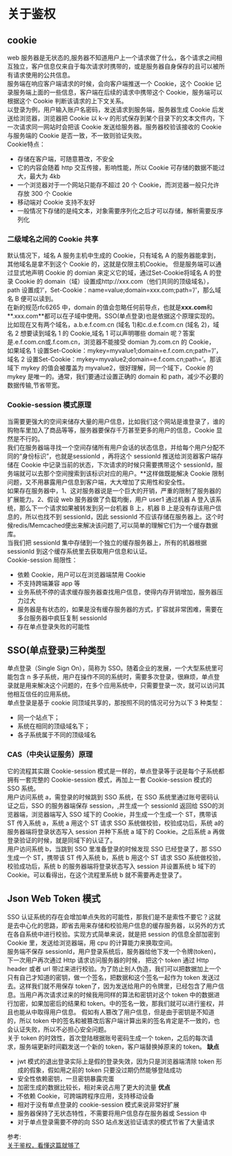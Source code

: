 # 关于鉴权
## cookie
web 服务器是无状态的,服务器不知道用户上一个请求做了什么，各个请求之间相互独立，客户信息仅来自于每次请求时携带的，或是服务器自身保存的且可以被所有请求使用的公共信息。  
服务端在响应客户端请求的时候，会向客户端推送一个 Cookie，这个 Cookie 记录服务端上面的一些信息，客户端在后续的请求中携带这个 Cookie，服务端可以根据这个 Cookie 判断该请求的上下文关系。  
以登录为例，用户输入账户名密码，发送请求到服务端，服务器生成 Cookie 后发送给浏览器，浏览器把 Cookie 以 k-v 的形式保存到某个目录下的文本文件内，下一次请求同一网站时会把该 Cookie 发送给服务器。服务器校验该接收的 Cookie 与服务端的 Cookie 是否一致，不一致则验证失败。  
Cookie特点：
- 存储在客户端，可随意篡改，不安全
- 它的内容会随着 http 交互传接，影响性能，所以 Cookie 可存储的数据不能过大，最大为 4kb
- 一个浏览器对于一个网站只能存不超过 20 个 Cookie，而浏览器一般只允许存放 300 个 Cookie
- 移动端对 Cookie 支持不友好
- 一般情况下存储的是纯文本，对象需要序列化之后才可以存储，解析需要反序列化
### 二级域名之间的 Cookie 共享
默认情况下，域名 A 服务主机中生成的 Cookie，只有域名 A 的服务器能拿到，其他域名是拿不到这个 Cookie 的，这就是仅限主机Cookie。
但是服务端可以通过显式地声明 Cookie 的 domian 来定义它的域，通过Set-Cookie将域名 A 的登录 Cookie 的 domain（域）设置成http://xxx.com（他们共同的顶级域名），path 设置成’/’，Set-Cookie：name=value;domain=xxx.com;path=’/’，那么域名 B 便可以读到。  
在新的规范rfc6265 中，domain 的值会忽略任何前导点，也就是**xxx.com**和**.xxx.com**都可以在子域中使用。SSO(单点登录)也是依据这个原理实现的。  
比如现在又有两个域名，a.b.e.f.com.cn (域名 1)和c.d.e.f.com.cn (域名 2)，域名 2 想要读到域名 1 的 Cookie,域名 1 可以声明哪些 domain 呢？答案是.e.f.com.cn或.f.com.cn，浏览器不能接受 domian 为.com.cn 的 Cookie，  
如果域名 1 设置Set-Cookie：mykey=myvalue1;domain=e.f.com.cn;path=’/’，域名 2 设置Set-Cookie：mykey=myvalue2;domain=e.f.com.cn;path=’。那该域下 mykey 的值会被覆盖为 myvalue2，很好理解，同一个域下，Cookie 的 mykey 是唯一的。通常，我们要通过设置正确的 domain 和 path，减少不必要的数据传输,节省带宽。
### Cookie-session 模式原理  
当需要更强大的空间来储存大量的用户信息，比如我们这个网站是谁登录了，谁的购物车里加入了商品等等，服务器要保存千万甚至更多的用户的信息，Cookie 显然是不行的。  
我们在服务器端寻找一个空间存储所有用户会话的状态信息，并给每个用户分配不同的“身份标识”，也就是sessionId ，再将这个 sessionId 推送给浏览器客户端存储在 Cookie 中记录当前的状态，下次请求的时候只需要携带这个 sessionId，服务端就可以去那个空间搜索到该标识对应的用户。**这样做既能解决 Cookie 限制问题，又不用暴露用户信息到客户端，大大增加了实用性和安全性。  
如果存在服务器中，1、这对服务器说是一个巨大的开销，严重的限制了服务器的扩展能力。2、假设 web 服务器做了负载均衡，用户 user1 通过机器 A 登入该系统，那么下一个请求如果被转发到另一台机器 B 上，机器 B 上是没有存该用户信息的，所以也找不到 sessionId，因此 sessionId 不应该存储在服务器上。这个时候redis/Memcached便出来解决该问题了,可以简单的理解它们为一个缓存数据库。  
当我们把 sessionId 集中存储到一个独立的缓存服务器上，所有的机器根据 sessionId 到这个缓存系统里去获取用户信息和认证。  
Cookie-session 局限性：
- 依赖 Cookie，用户可以在浏览器端禁用 Cookie
- 不支持跨端兼容 app 等
- 业务系统不停的请求缓存服务器查找用户信息，使得内存开销增加，服务器压力过大
- 服务器是有状态的，如果是没有缓存服务器的方式，扩容就非常困难，需要在多台服务器中疯狂复制 sessionId
- 存在单点登录失败的可能性
## SSO(单点登录)三种类型
单点登录（Single Sign On），简称为 SSO。随着企业的发展，一个大型系统里可能包含 n 多子系统，用户在操作不同的系统时，需要多次登录，很麻烦，单点登录就是用来解决这个问题的，在多个应用系统中，只需要登录一次，就可以访问其他相互信任的应用系统。  
单点登录是基于 cookie 同顶域共享的，那按照不同的情况可分为以下 3 种类型：
- 同一个站点下；
- 系统在相同的顶级域名下；
- 各子系统属于不同的顶级域名
### CAS（中央认证服务）原理
它的流程其实跟 Cookie-session 模式是一样的，单点登录等于说是每个子系统都拥有一套完整的 Cookie-session 模式，再加上一套 Cookie-session 模式的 SSO 系统。    
用户访问系统 a，需登录的时候跳到 SSO 系统，在 SSO 系统里通过账号密码认证之后，SSO 的服务器端保存 session，,并生成一个 sessionId 返回给 SSO的浏览器端，浏览器端写入 SSO 域下的 Cookie，并生成一个生成一个 ST，携带该 ST 传入系统 a，系统 a 用这个 ST 请求 SSO 系统做校验，校验成功后，系统 a的服务器端将登录状态写入 session 并种下系统 a 域下的 Cookie。之后系统 a 再做登录验证的时候，就是同域下的认证了。  
用户访问系统 b，当跳到 SSO 里准备登录的时候发现 SSO 已经登录了，那 SSO 生成一个 ST，携带该 ST 传入系统 b，系统 b 用这个 ST 请求 SSO 系统做校验，校验成功后，系统 b 的服务器端将登录状态写入 session 并设置系统 b 域下的 Cookie。可以看得出，在这个流程里系统 b 就不需要再走登录了。  
## Json Web Token 模式
 SSO 认证系统的存在会增加单点失败的可能性，那我们是不是索性不要它？这就是去中心化的思路，即省去用来存储和校验用户信息的缓存服务器，以另外的方式在各自系统中进行校验。实现方式简单来说，就是把 session 的信息全部加密到 Cookie 里，发送给浏览器端，用 cpu 的计算能力来换取空间。  
 服务端不保存 sessionId，用户登录系统后，服务器给他下发一个令牌(token)，下一次用户再次通过 Http 请求访问服务器的时候， 把这个 token 通过 Http header 或者 url 带过来进行校验。为了防止别人伪造，我们可以把数据加上一个只有自己才知道的密钥，做一个签名，把数据和这个签名一起作为 token 发送过去。这样我们就不用保存 token了，因为发送给用户的令牌里，已经包含了用户信息。当用户再次请求过来的时候我用同样的算法和密钥对这个 token 中的数据进行加密，如果加密后的结果和 token。中的签名一致，那我们就可以进行鉴权，并且也能从中取得用户信息。
 假如有人篡改了用户信息，但是由于密钥是不知道的，所以 token 中的签名和被篡改后客户端计算出来的签名肯定是不一致的，也会认证失败，所以不必担心安全问题。  
 关于 token 的时效性，首次登陆根据账号密码生成一个 token，之后的每次请求，服务端更新时间戳发送一个新的 token，客户端替换掉原来的 token。
 **缺点**  
 - jwt 模式的退出登录实际上是假的登录失效，因为只是浏览器端清除 token 形成的假象，假如用之前的 token 只要没过期仍然能够登陆成功
 - 安全性依赖密钥，一旦密钥暴露完蛋
 - 加密生成的数据比较长，相对来说占用了更大的流量
 **优点**  
 - 不依赖 Cookie，可跨端跨程序应用，支持移动设备
 - 相对于没有单点登录的 cookie-session 模式来说非常好扩展
 - 服务器保持了无状态特性，不需要将用户信息存在服务器或 Session 中
 - 对于单点登录需要不停的向 SSO 站点发送验证请求的模式节省了大量请求
 
参考:  
[关于鉴权，看懂这篇就够了](https://mp.weixin.qq.com/s/rBzDQBL0FgnvwpWrCSSJmw)
